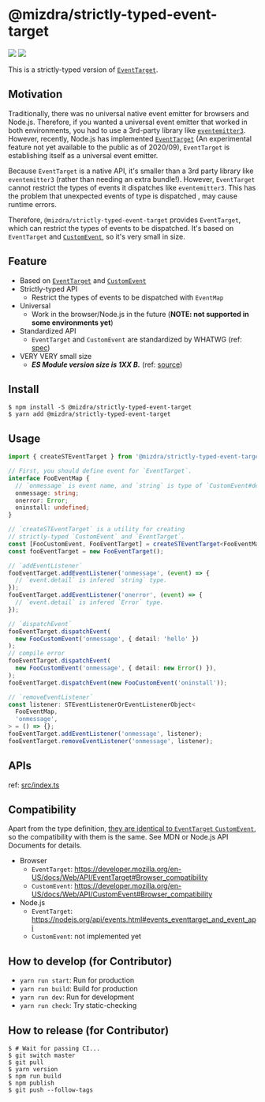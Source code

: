 # @mizdra/strictly-typed-event-target

![](<https://img.badgesize.io/https:/unpkg.com/@mizdra/strictly-typed-event-target/dist/esm/index.js.svg?label=esm%20size%20(without%20minify)>) ![](<https://img.badgesize.io/https:/unpkg.com/@mizdra/strictly-typed-event-target/dist/umd/index.js.svg?label=umd%20size%20(without%20minify)>)

This is a strictly-typed version of [`EventTarget`](https://developer.mozilla.org/en-US/docs/Web/API/EventTarget).

## Motivation

Traditionally, there was no universal native event emitter for browsers and Node.js. Therefore, if you wanted a universal event emitter that worked in both environments, you had to use a 3rd-party library like [`eventemitter3`](https://github.com/primus/eventemitter3). However, recently, Node.js has implemented [`EventTarget`](https://developer.mozilla.org/en-US/docs/Web/API/EventTarget) (An experimental feature not yet available to the public as of 2020/09), `EventTarget` is establishing itself as a universal event emitter.

Because `EventTarget` is a native API, it's smaller than a 3rd party library like `eventemitter3` (rather than needing an extra bundle!). However, `EventTarget` cannot restrict the types of events it dispatches like `eventemitter3`. This has the problem that unexpected events of type is dispatched , may cause runtime errors.

Therefore, `@mizdra/strictly-typed-event-target` provides `EventTarget`, which can restrict the types of events to be dispatched. It's based on `EventTarget` and [`CustomEvent`](https://developer.mozilla.org/en-US/docs/Web/API/CustomEvent), so it's very small in size.

## Feature

- Based on [`EventTarget`](https://developer.mozilla.org/en-US/docs/Web/API/EventTarget) and [`CustomEvent`](https://developer.mozilla.org/en-US/docs/Web/API/CustomEvent)
- Strictly-typed API
  - Restrict the types of events to be dispatched with `EventMap`
- Universal
  - Work in the browser/Node.js in the future (**NOTE: not supported in some environments yet**)
- Standardized API
  - `EventTarget` and `CustomEvent` are standardized by WHATWG (ref: [spec](https://dom.spec.whatwg.org/#interface-eventtarget))
- VERY VERY small size
  - **_ES Module version size is 1XX B._** (ref: [source](https://unpkg.com/@mizdra/strictly-typed-event-target/dist/esm/index.js))

## Install

```console
$ npm install -S @mizdra/strictly-typed-event-target
$ yarn add @mizdra/strictly-typed-event-target
```

## Usage

<!-- prettier-ignore-start -->
```typescript
import { createSTEventTarget } from '@mizdra/strictly-typed-event-target';

// First, you should define event for `EventTarget`.
interface FooEventMap {
  // `onmessage` is event name, and `string` is type of `CustomEvent#detail`.
  onmessage: string;
  onerror: Error;
  oninstall: undefined;
}

// `createSTEventTarget` is a utility for creating
// strictly-typed `CustomEvent` and `EventTarget`.
const [FooCustomEvent, FooEventTarget] = createSTEventTarget<FooEventMap>();
const fooEventTarget = new FooEventTarget();

// `addEventListener`
fooEventTarget.addEventListener('onmessage', (event) => {
  // `event.detail` is infered `string` type.
});
fooEventTarget.addEventListener('onerror', (event) => {
  // `event.detail` is infered `Error` type.
});

// `dispatchEvent`
fooEventTarget.dispatchEvent(
  new FooCustomEvent('onmessage', { detail: 'hello' })
);
// compile error
fooEventTarget.dispatchEvent(
  new FooCustomEvent('onmessage', { detail: new Error() }),
);
fooEventTarget.dispatchEvent(new FooCustomEvent('oninstall'));

// `removeEventListener`
const listener: STEventListenerOrEventListenerObject<
  FooEventMap,
  'onmessage',
> = () => {};
fooEventTarget.addEventListener('onmessage', listener);
fooEventTarget.removeEventListener('onmessage', listener);
```
<!-- prettier-ignore-end -->

## APIs

ref: [src/index.ts](https://github.com/mizdra/strictly-typed-event-target/blob/master/src/index.ts)

## Compatibility

Apart from the type definition, [they are identical to `EventTarget` `CustomEvent`](https://github.com/mizdra/strictly-typed-event-target/blob/master/src/index.ts), so the compatibility with them is the same. See MDN or Node.js API Documents for details.

- Browser
  - `EventTarget`: https://developer.mozilla.org/en-US/docs/Web/API/EventTarget#Browser_compatibility
  - `CustomEvent`: https://developer.mozilla.org/en-US/docs/Web/API/CustomEvent#Browser_compatibility
- Node.js
  - `EventTarget`: https://nodejs.org/api/events.html#events_eventtarget_and_event_api
  - `CustomEvent`: not implemented yet

## How to develop (for Contributor)

- `yarn run start`: Run for production
- `yarn run build`: Build for production
- `yarn run dev`: Run for development
- `yarn run check`: Try static-checking

## How to release (for Contributor)

```console
$ # Wait for passing CI...
$ git switch master
$ git pull
$ yarn version
$ npm run build
$ npm publish
$ git push --follow-tags
```
